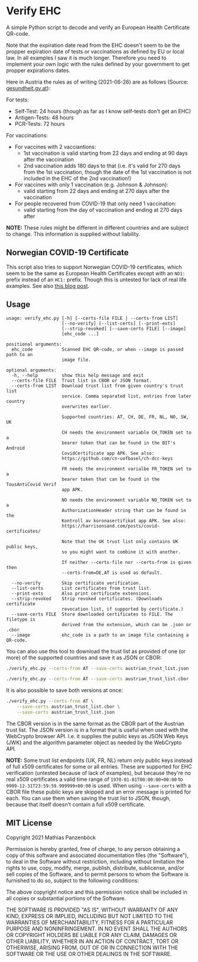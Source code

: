Verify EHC
==========

A simple Python script to decode and verify an European Health Certificate QR-code.

Note that the expiration date read from the EHC doesn't seem to be the propper
expiration date of tests or vaccinations as defined by EU or local law. In all
examples I saw it is much longer. Therefore you need to implement your own logic
with the rules defined by your government to get propper expirations dates.

Here in Austria the rules as of writing (2021-06-26) are as follows (Source:
[gesundheit.gv.at](https://www.gesundheit.gv.at/service/gruener-pass/inhalt#heading_Was_bekomme_ich_ein_Impfzertifikat_und_wie_lange_gilt_es_)):

For tests:

* Self-Test: 24 hours (though as far as I know self-tests don't get an EHC)
* Antigen-Tests: 48 hours
* PCR-Tests: 72 hours

For vaccinations:

* For vaccines with 2 vacciantions:
  - 1st vaccination is valid starting from 22 days and ending at 90 days after
    the vaccination
  - 2nd vaccination adds 180 days to that (i.e. it's valid for 270 days from
    the 1st vaccination, though the date of the 1st vaccination is not included
    in the EHC of the 2nd vaccination!)
* For vaccines with only 1 vaccination (e.g. Johnson & Johnson):
  - valid starting from 22 days and ending at 270 days after the vaccination
* For people recovered from COVID-19 that only need 1 vaccination:
  - valid starting from the day of vaccination and ending at 270 days after

**NOTE:** These rules might be different in different countries and are subject
to change. This information is supplied without liability.

Norwegian COVID-19 Certificate
------------------------------

This script also tries to support Norwegian COVID-19 certificates, which seem
to be the same as European Health Certificates except with an `NO1:` prefix
instead of an `HC1:` prefix. Though this is untested for lack of real life
examples. See also
[this blog post](https://harrisonsand.com/posts/covid-certificates/).

Usage
-----

```plain
usage: verify_ehc.py [-h] [--certs-file FILE | --certs-from LIST]
                     [--no-verify] [--list-certs] [--print-exts]
                     [--strip-revoked] [--save-certs FILE] [--image]
                     [ehc_code ...]

positional arguments:
  ehc_code           Scanned EHC QR-code, or when --image is passed path to an
                     image file.

optional arguments:
  -h, --help         show this help message and exit
  --certs-file FILE  Trust list in CBOR or JSON format.
  --certs-from LIST  Download trust list from given country's trust list
                     service. Comma separated list, entries from later country
                     overwrites earlier.
                     
                     Supported countries: AT, CH, DE, FR, NL, NO, SW, UK
                     
                     CH needs the environment variable CH_TOKEN set to a
                     bearer token that can be found in the BIT's Android
                     CovidCertificate app APK. See also:
                     https://github.com/cn-uofbasel/ch-dcc-keys
                     
                     FR needs the environment varialbe FR_TOKEN set to a
                     bearer token that can be found in the TousAntiCovid Verif
                     app APK.
                     
                     NO needs the environment variable NO_TOKEN set to a
                     AuthorizationHeader string that can be found in the
                     Kontroll av koronasertifikat app APK. See also:
                     https://harrisonsand.com/posts/covid-certificates/
                     
                     Note that the UK trust list only contains UK public keys,
                     so you might want to combine it with another.
                     
                     If neither --certs-file nor --certs-from is given then
                     --certs-from=DE,AT is used as default.
                     
  --no-verify        Skip certificate verification.
  --list-certs       List certificates from trust list.
  --print-exts       Also print certificate extensions.
  --strip-revoked    Strip revoked certificates. (Downloads certificate
                     revocation list, if supported by certificate.)
  --save-certs FILE  Store downloaded certificates to FILE. The filetype is
                     derived from the extension, which can be .json or .cbor
  --image            ehc_code is a path to an image file containing a QR-code.
```

You can also use this tool to download the trust list as provided of one (or
more) of the supported countries and save it as JSON or CBOR:

```bash
./verify_ehc.py --certs-from AT --save-certs austrian_trust_list.json
```

```bash
./verify_ehc.py --certs-from AT --save-certs austrian_trust_list.cbor
```

It is also possible to save both versions at once:

```bash
./verify_ehc.py --certs-from AT \
    --save-certs austrian_trust_list.cbor \
    --save-certs austrian_trust_list.json
```

The CBOR version is in the same format as the CBOR part of the Austrian trust
list. The JSON version is in a format that is useful when used with the
WebCrypto browser API. I.e. it supplies the public keys as JSON Web Keys (JWK)
and the algorithm parameter object as needed by the WebCrypto API.

**NOTE:** Some trust list endpoints (UK, FR, NL) return only public keys instead
of full x509 certificates for some or all entries. These are supported for EHC
verification (untested because of lack of examples), but because they're no real
x509 certificates a valid time range of `1970-01-01T00:00:00+00:00` to
`9999-12-31T23:59:59.999999+00:00` is used. When using `--save-certs` with a
CBOR file these public keys are skipped and an error message is printed for
each. You can use them when saving the trust list to JSON, though, because that
itself doesn't contain a full x509 certificate.

MIT License
-----------

Copyright 2021 Mathias Panzenböck

Permission is hereby granted, free of charge, to any person obtaining a copy of
this software and associated documentation files (the "Software"), to deal in
the Software without restriction, including without limitation the rights to
use, copy, modify, merge, publish, distribute, sublicense, and/or sell copies of
the Software, and to permit persons to whom the Software is furnished to do so,
subject to the following conditions:

The above copyright notice and this permission notice shall be included in all
copies or substantial portions of the Software.

THE SOFTWARE IS PROVIDED "AS IS", WITHOUT WARRANTY OF ANY KIND, EXPRESS OR
IMPLIED, INCLUDING BUT NOT LIMITED TO THE WARRANTIES OF MERCHANTABILITY, FITNESS
FOR A PARTICULAR PURPOSE AND NONINFRINGEMENT. IN NO EVENT SHALL THE AUTHORS OR
COPYRIGHT HOLDERS BE LIABLE FOR ANY CLAIM, DAMAGES OR OTHER LIABILITY, WHETHER
IN AN ACTION OF CONTRACT, TORT OR OTHERWISE, ARISING FROM, OUT OF OR IN
CONNECTION WITH THE SOFTWARE OR THE USE OR OTHER DEALINGS IN THE SOFTWARE.
